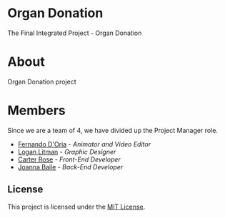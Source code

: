 # Organ Donation
The Final Integrated Project - Organ Donation

# About
Organ Donation project

# Members
Since we are a team of 4, we have divided up the Project Manager role.
* [Fernando D'Oria](http://nandodoria.ca/) - *Animator and Video Editor*
* [Logan Litman](http://loganlitman.com/) - *Graphic Designer*
* [Carter Rose](http://carterrose.ca/) - *Front-End Developer*
* [Joanna Baile](http://joannabaile.com/) - *Back-End Developer*


## License
This project is licensed under the [MIT License](https://opensource.org/licenses/MIT/).
